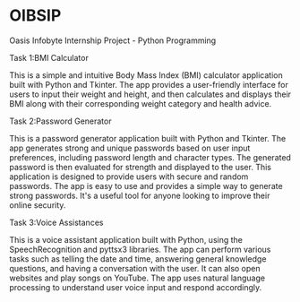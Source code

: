 # OIBSIP
Oasis Infobyte Internship Project - Python Programming


Task 1:BMI Calculator

This is a simple and intuitive Body Mass Index (BMI) calculator application built with Python and Tkinter. The app provides a user-friendly interface for users to input their weight and height, and then calculates and displays their BMI along with their corresponding weight category and health advice.

Task 2:Password Generator

This is a password generator application built with Python and Tkinter. The app generates strong and unique passwords based on user input preferences, including password length and character types. The generated password is then evaluated for strength and displayed to the user. This application is designed to provide users with secure and random passwords. The app is easy to use and provides a simple way to generate strong passwords. It's a useful tool for anyone looking to improve their online security.

Task 3:Voice Assistances

This is a voice assistant application built with Python, using the SpeechRecognition and pyttsx3 libraries. The app can perform various tasks such as telling the date and time, answering general knowledge questions, and having a conversation with the user. It can also open websites and play songs on YouTube. The app uses natural language processing to understand user voice input and respond accordingly.
